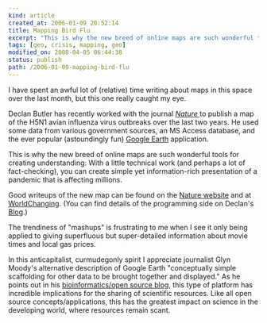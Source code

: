 ```yaml
--- 
kind: article
created_at: 2006-01-09 20:52:14
title: Mapping Bird Flu
excerpt: "This is why the new breed of online maps are such wonderful tools for creating understanding: With a little technical work (and perhaps a lot of fact-checking), you can create simple yet information-rich presentation of a pandemic that is affecting millions."
tags: [geo, crisis, mapping, geo]
modified_on: 2008-04-05 06:44:38
status: publish 
path: /2006-01-09-mapping-bird-flu
---
```


I have spent an awful lot of (relative) time writing about maps in this space over the last month, but this one really caught my eye. 

Declan Butler has recently worked with the journal <em><a href="http://www.nature.com/index.html">Nature </a></em>to publish a map of the H5N1 avian influenza virus outbreaks over the last two years. He used some data from various government sources, an MS Access database, and the ever popular (astoundingly fun) <a href="http://earth.google.com/">Google Earth</a> application.

This is why the new breed of online maps are such wonderful tools for creating understanding: With a little technical work (and perhaps a lot of fact-checking), you can create simple yet information-rich presentation of a pandemic that is affecting millions.

Good writeups of the new map can be found on the <a href="http://www.nature.com/news/2006/060105/full/060105-1.html">Nature website</a> and at <a href="http://www.worldchanging.com/archives/003959.html">WorldChanging</a>.  (You can find details of the programming side on Declan's <a href="http://declanbutler.info/blog/?p=16">Blog</a>.)

The trendiness of "mashups" is frustrating to me when I see it only being applied to giving superfluous but super-detailed information about movie times and local gas prices.   

In this anticapitalist, curmudegonly spirit I appreciate journalist Glyn Moody's alternative description of Google Earth "conceptually simple scaffolding for other data to be brought together and displayed." As he points out in his <a href="http://opendotdotdot.blogspot.com/">bioinformatics/open source blog</a>, this type of platform has incredible implications for the sharing of scientific resources. Like all open source concepts/applications, this has the greatest impact on science in the developing world, where resources  remain scant. 


